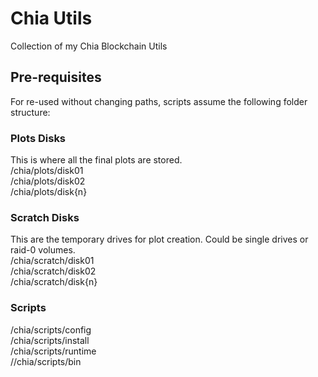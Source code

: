 # Chia Utils
Collection of my Chia Blockchain Utils
## Pre-requisites
For re-used without changing paths, scripts assume the following folder structure:

### Plots Disks
This is where all the final plots are stored.  
/chia/plots/disk01  
/chia/plots/disk02  
/chia/plots/disk{n}

### Scratch Disks
This are the temporary drives for plot creation. Could be single drives or raid-0 volumes.  
/chia/scratch/disk01  
/chia/scratch/disk02  
/chia/scratch/disk{n}

### Scripts
/chia/scripts/config  
/chia/scripts/install  
/chia/scripts/runtime  
//chia/scripts/bin
